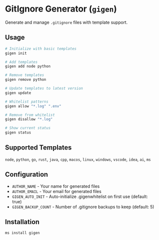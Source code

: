 # GitIgnore Generator (`gigen`)

Generate and manage `.gitignore` files with template support.

## Usage

```bash
# Initialize with basic templates
gigen init

# Add templates
gigen add node python

# Remove templates
gigen remove python

# Update templates to latest version
gigen update

# Whitelist patterns
gigen allow "*.log" ".env"

# Remove from whitelist
gigen disallow "*.log"

# Show current status
gigen status
```

## Supported Templates

`node`, `python`, `go`, `rust`, `java`, `cpp`, `macos`, `linux`, `windows`, `vscode`, `idea`, `ai`, `ms`

## Configuration

- `AUTHOR_NAME` - Your name for generated files
- `AUTHOR_EMAIL` - Your email for generated files
- `GIGEN_AUTO_INIT` - Auto-initialize .gigenwhitelist on first use (default: true)
- `GIGEN_BACKUP_COUNT` - Number of .gitignore backups to keep (default: 5)

## Installation

```bash
ms install gigen
```
